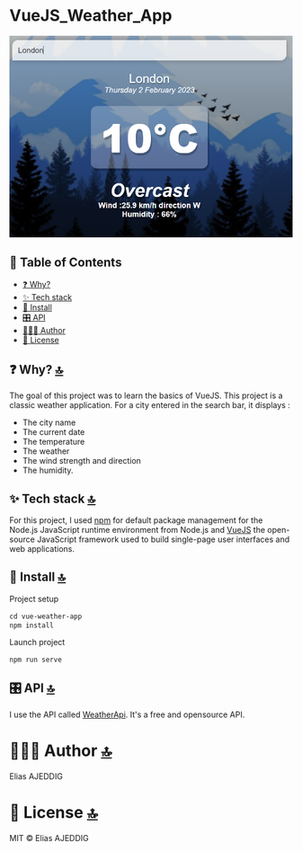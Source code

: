 # VueJS_Weather_App

![Demo](/vue-weather-app/src/assets/Demo.png)

## 📖 Table of Contents

- [❓ Why?](#-why-)
- [✨ Tech stack](#-tech-stack-)
- [💾 Install](#-install-)
- [🎛️ API](#️-api-)
- [👨🏼‍💻 Author](#-author-)
- [📄 License](#-license-)

## ❓ Why? [🔝](#-table-of-contents)
The goal of this project was to learn the basics of VueJS. This project is a classic weather application. For a city entered in the search bar, it displays :
- The city name
- The current date
- The temperature
- The weather
- The wind strength and direction
- The humidity.

## ✨ Tech stack [🔝](#-table-of-contents)
For this project, I used [npm](https://www.npmjs.com/) for default package management for the Node.js JavaScript runtime environment from Node.js and [VueJS](https://vuejs.org/) the open-source JavaScript framework used to build single-page user interfaces and web applications.


## 💾 Install [🔝](#-table-of-contents)

Project setup
```
cd vue-weather-app
npm install
```

Launch project 
```
npm run serve
```

## 🎛️ API [🔝](#-table-of-contents)
I use the API called [WeatherApi](https://www.weatherapi.com/). It's a free and opensource API. 

# 👨🏼‍💻 Author [🔝](#-table-of-contents) 
Elias AJEDDIG

# 📄 License [🔝](#-table-of-contents) 
MIT © Elias AJEDDIG
